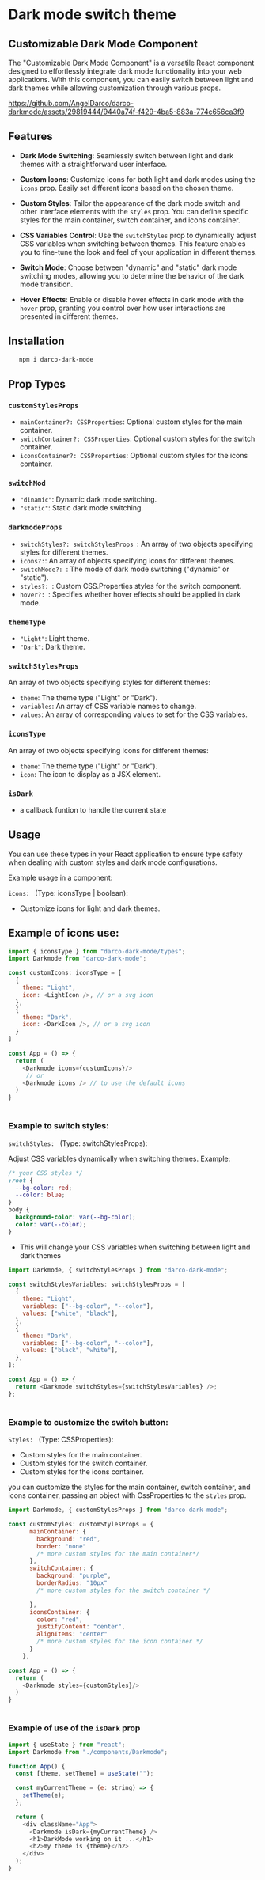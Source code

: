 # Dark mode switch theme

## Customizable Dark Mode Component

The "Customizable Dark Mode Component" is a versatile React component designed to effortlessly integrate dark mode functionality into your web applications. With this component, you can easily switch between light and dark themes while allowing customization through various props.

https://github.com/AngelDarco/darco-darkmode/assets/29819444/9440a74f-f429-4ba5-883a-774c656ca3f9

## Features

- **Dark Mode Switching**: Seamlessly switch between light and dark themes with a straightforward user interface.

- **Custom Icons**: Customize icons for both light and dark modes using the `icons` prop. Easily set different icons based on the chosen theme.

- **Custom Styles**: Tailor the appearance of the dark mode switch and other interface elements with the `styles` prop. You can define specific styles for the main container, switch container, and icons container.

- **CSS Variables Control**: Use the `switchStyles` prop to dynamically adjust CSS variables when switching between themes. This feature enables you to fine-tune the look and feel of your application in different themes.

- **Switch Mode**: Choose between "dynamic" and "static" dark mode switching modes, allowing you to determine the behavior of the dark mode transition.

- **Hover Effects**: Enable or disable hover effects in dark mode with the `hover` prop, granting you control over how user interactions are presented in different themes.

## Installation

```bash
   npm i darco-dark-mode
```

## Prop Types

### `customStylesProps`

- `mainContainer?: CSSProperties`: Optional custom styles for the main container.
- `switchContainer?: CSSProperties`: Optional custom styles for the switch container.
- `iconsContainer?: CSSProperties`: Optional custom styles for the icons container.

### `switchMod`

- `"dinamic"`: Dynamic dark mode switching.
- `"static"`: Static dark mode switching.

### `darkmodeProps`

- `switchStyles?: switchStylesProps `: An array of two objects specifying styles for different themes.
- `icons?:`: An array of objects specifying icons for different themes.
- `switchMode?: `: The mode of dark mode switching ("dynamic" or "static").
- `styles?: `: Custom CSS.Properties styles for the switch component.
- `hover?: `: Specifies whether hover effects should be applied in dark mode.

### `themeType`

- `"Light"`: Light theme.
- `"Dark"`: Dark theme.

### `switchStylesProps`

An array of two objects specifying styles for different themes:

- `theme`: The theme type ("Light" or "Dark").
- `variables`: An array of CSS variable names to change.
- `values`: An array of corresponding values to set for the CSS variables.

### `iconsType`

An array of two objects specifying icons for different themes:

- `theme`: The theme type ("Light" or "Dark").
- `icon`: The icon to display as a JSX element.

### `isDark`

- a callback funtion to handle the current state

## Usage

You can use these types in your React application to ensure type safety when dealing with custom styles and dark mode configurations.

Example usage in a component:

`icons: ` (Type: iconsType | boolean):

- Customize icons for light and dark themes.

## Example of icons use:

```javascript
import { iconsType } from "darco-dark-mode/types";
import Darkmode from "darco-dark-mode";

const customIcons: iconsType = [
  {
    theme: "Light",
    icon: <LightIcon />, // or a svg icon
  },
  {
    theme: "Dark",
    icon: <DarkIcon />, // or a svg icon
  }
]

const App = () => {
  return (
    <Darkmode icons={customIcons}/>
     // or
    <Darkmode icons /> // to use the default icons
  )
}
```

#

### Example to switch styles:

`switchStyles: ` (Type: switchStylesProps):

Adjust CSS variables dynamically when switching themes.
Example:

```css
/* your CSS styles */
:root {
  --bg-color: red;
  --color: blue;
}
body {
  background-color: var(--bg-color);
  color: var(--color);
}
```

- This will change your CSS variables when switching between light and dark themes

```javascript
import Darkmode, { switchStylesProps } from "darco-dark-mode";

const switchStylesVariables: switchStylesProps = [
  {
    theme: "Light",
    variables: ["--bg-color", "--color"],
    values: ["white", "black"],
  },
  {
    theme: "Dark",
    variables: ["--bg-color", "--color"],
    values: ["black", "white"],
  },
];

const App = () => {
  return <Darkmode switchStyles={switchStylesVariables} />;
};
```

#

### Example to customize the switch button:

`Styles: ` (Type: CSSProperties):

- Custom styles for the main container.
- Custom styles for the switch container.
- Custom styles for the icons container.

you can customize the styles for the main container, switch container, and icons container, passing an object with CssProperties to the `styles` prop.

```javascript
import Darkmode, { customStylesProps } from "darco-dark-mode";

const customStyles: customStylesProps = {
      mainContainer: {
        background: "red",
        border: "none"
        /* more custom styles for the main container*/
      },
      switchContainer: {
        background: "purple",
        borderRadius: "10px"
        /* more custom styles for the switch container */

      },
      iconsContainer: {
        color: "red",
        justifyContent: "center",
        alignItems: "center"
        /* more custom styles for the icon container */
      }
    },

const App = () => {
  return (
    <Darkmode styles={customStyles}/>
  )
}
```

#

### Example of use of the `isDark` prop

```javascript
import { useState } from "react";
import Darkmode from "./components/Darkmode";

function App() {
  const [theme, setTheme] = useState("");

  const myCurrentTheme = (e: string) => {
    setTheme(e);
  };

  return (
    <div className="App">
      <Darkmode isDark={myCurrentTheme} />
      <h1>DarkMode working on it ...</h1>
      <h2>my theme is {theme}</h2>
    </div>
  );
}
```
